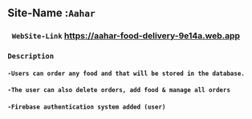 
## Site-Name :`Aahar`

### ` WebSite-Link` https://aahar-food-delivery-9e14a.web.app


### `Description`
#### `-Users can order any food and that will be stored in the database.`
#### `-The user can also delete orders, add food & manage all orders`
#### `-Firebase authentication system added (user)`


